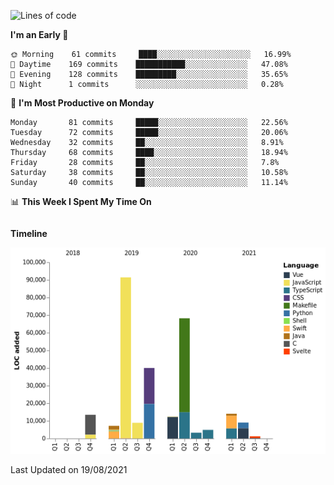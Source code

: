 <!--START_SECTION:waka-->
![Lines of code](https://img.shields.io/badge/From%20Hello%20World%20I%27ve%20Written-274367%20lines%20of%20code-blue)

**I'm an Early 🐤** 

```text
🌞 Morning    61 commits     ████░░░░░░░░░░░░░░░░░░░░░   16.99% 
🌆 Daytime    169 commits    ███████████░░░░░░░░░░░░░░   47.08% 
🌃 Evening    128 commits    █████████░░░░░░░░░░░░░░░░   35.65% 
🌙 Night      1 commits      ░░░░░░░░░░░░░░░░░░░░░░░░░   0.28%

```
📅 **I'm Most Productive on Monday** 

```text
Monday       81 commits     █████░░░░░░░░░░░░░░░░░░░░   22.56% 
Tuesday      72 commits     █████░░░░░░░░░░░░░░░░░░░░   20.06% 
Wednesday    32 commits     ██░░░░░░░░░░░░░░░░░░░░░░░   8.91% 
Thursday     68 commits     ████░░░░░░░░░░░░░░░░░░░░░   18.94% 
Friday       28 commits     ██░░░░░░░░░░░░░░░░░░░░░░░   7.8% 
Saturday     38 commits     ██░░░░░░░░░░░░░░░░░░░░░░░   10.58% 
Sunday       40 commits     ██░░░░░░░░░░░░░░░░░░░░░░░   11.14%

```


📊 **This Week I Spent My Time On** 

```text
```

**Timeline**

![Chart not found](https://raw.githubusercontent.com/johann-lr/johann-lr/master/charts/bar_graph.png) 


 Last Updated on 19/08/2021
<!--END_SECTION:waka-->
